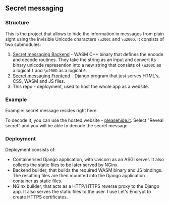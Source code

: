 ## Secret messaging

### Structure
This is the project that allows to hide the information in messages from plain sight using the invisible Unicode characters `\u200C` and `\u200D`.
It consists of two submodules:

1. [Secret messaging Backend](https://github.com/GeorgiiKrikun/SecretMessagingBackEnd) - WASM C++ binary that defines the encode and decode routines. They take the string as an input and convert its binary unicode represention into a new string that consists of `\u200C` as a logical `1` and `\u200D` as a logical `0`.
2. [Secret messaging Frontend](https://github.com/GeorgiiKrikun/SecretMessaging) - Django program that just serves HTML's, CSS, WASM and JS files.
3. This repo - deployment, used to host the whole app as a website.

### Example
Example: secret message resides right here.‍‌‌‍‌‌‍‌‌‌‌‌‌‍‌‌‌‌‍‍‌‍‍‌‍‌‌‍‌‍‍‌‍‍‌‍‌‍‍‌‍‌‍‌‌‍‍‌‌‌‌‌‌‍‌‌‌‌‍‌‍‍‍‌‍‍‍‍‌‍‍‌‌‌‌‌‌‍‌‌‌‌‌‍‌‍‍‌‍‌‍‌‍‍‍‌‍‍‍‌‌‍‍‌‌‌‌‌‌‍‌‌‌‌‌‍‌‍‍‌‍‌‍‌‌‍‍‌‌‌‍‌‌‍‍‌‍‍‍‌‌‍‍‌‍‌‍‌‌‍‍‌‌‌‌‍‌‍‍‌‍‍‍‍‌‍‍‌‍‍‍‌‌‍‍‌‍‍‌‌‍‍‍‌

To decode it, you can use the hosted website - [pleasehide.it](https://www.pleasehide.it). Select "Reveal secret" and you will be able to decode the secret message.

### Deployment
Deployment consists of:
* Containerised Django application, with Uvicorn as an ASGI server. It also collects the static files to be later served by NGinx.
* Backend builder, that builds the required WASM binary and JS bindings. The resulting files are then mounted into the Django application container as static files.
* NGinx builder, that acts as a HTTP/HTTPS reverse proxy to the Django app. It also serves the static files to the user. I use Let's Encrypt to create HTTPS certificates.
